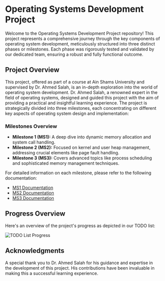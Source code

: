 # Operating Systems Development Project

Welcome to the Operating Systems Development Project repository! This project represents a comprehensive journey through the key components of operating system development, meticulously structured into three distinct phases or milestones. Each phase was rigorously tested and validated by our dedicated team, ensuring a robust and fully functional outcome.

## Project Overview

This project, offered as part of a course at Ain Shams University and supervised by Dr. Ahmed Salah, is an in-depth exploration into the world of operating system development. Dr. Ahmed Salah, a renowned expert in the field of operating systems, designed and guided this project with the aim of providing a practical and insightful learning experience. The project is strategically divided into three milestones, each concentrating on different key aspects of operating system design and implementation:


### Milestones Overview

- **Milestone 1 (MS1):** A deep dive into dynamic memory allocation and system call handling.
- **Milestone 2 (MS2):** Focused on kernel and user heap management, addressing crucial elements like page fault handling.
- **Milestone 3 (MS3):** Covers advanced topics like process scheduling and sophisticated memory management techniques.

For detailed information on each milestone, please refer to the following documentation:

- [MS1 Documentation](https://docs.google.com/presentation/d/1MIAcT5CSbAs_4yHpqCbbLTiMxTSTzGXZ/edit?usp=sharing&ouid=114294364593949962074&rtpof=true&sd=true)
- [MS2 Documentation](https://docs.google.com/presentation/d/1zD6LpLVObX0YeBEcuBZxhqyG8nn_at4p/edit?usp=sharing&ouid=114294364593949962074&rtpof=true&sd=true)
- [MS3 Documentation](https://docs.google.com/presentation/d/1zrqYWeoN-b0lInkwPTw0MPEQIrBEll9r/edit?usp=sharing&ouid=114294364593949962074&rtpof=true&sd=true)

## Progress Overview

Here's an overview of the project's progress as depicted in our TODO list:

![TODO List Progress](https://github.com/abanoubashraf686/OS-Project/assets/92957180/3dfa020c-5b62-4406-906b-1bfafb015511)

## Acknowledgments

A special thank you to Dr. Ahmed Salah for his guidance and expertise in the development of this project. His contributions have been invaluable in making this a successful learning experience.
